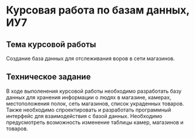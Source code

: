 # Курсовая работа по базам данных, ИУ7

## Тема курсовой работы

Создание база данных для отслеживания воров в сети магазинов.

## Техническое задание

В ходе выполенения курсовой работы необходимо разработать базу данных для хранения
информации о людях в магазине, камерах, местоположения полок, сеть магазинов, список украденных товаров.
Также необходимо спроектировать и разработать программный интерфейс для взаимодействия с базой данных.
Необходимо предусмотреть возможность изменение таблицы камер, магазинов и товаров.
